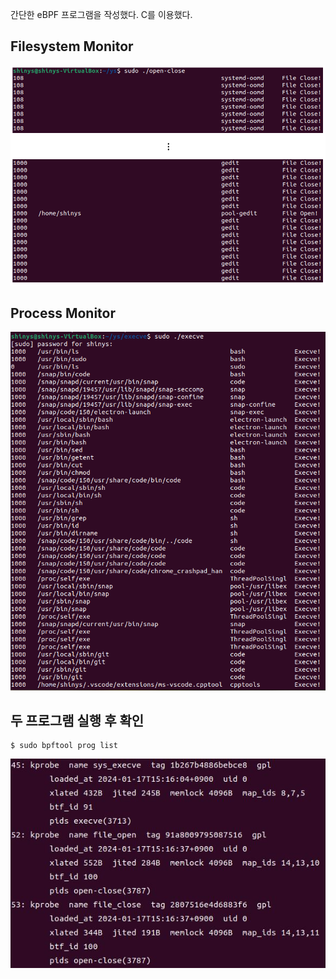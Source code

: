 간단한 eBPF 프로그램을 작성했다. C를 이용했다.


## Filesystem Monitor
<img src="../.picture/ys-open-close-출력화면.png"/>



## Process Monitor
<img src="../.picture/ys-execve-출력화면.PNG"/>



## 두 프로그램 실행 후 확인

```
$ sudo bpftool prog list
```

<img src="../.picture/ys-bpftool-prog-list-출력화면.png"/>
